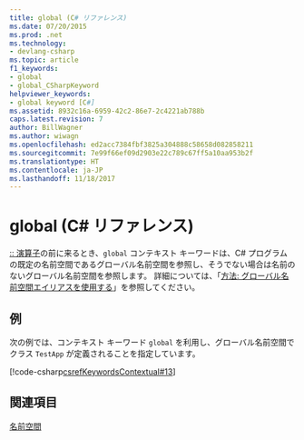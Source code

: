 ```yaml
---
title: global (C# リファレンス)
ms.date: 07/20/2015
ms.prod: .net
ms.technology:
- devlang-csharp
ms.topic: article
f1_keywords:
- global
- global_CSharpKeyword
helpviewer_keywords:
- global keyword [C#]
ms.assetid: 8932c16a-6959-42c2-86e7-2c4221ab788b
caps.latest.revision: 7
author: BillWagner
ms.author: wiwagn
ms.openlocfilehash: ed2acc7384fbf3825a304888c58658d082858211
ms.sourcegitcommit: 7e99f66ef09d2903e22c789c67ff5a10aa953b2f
ms.translationtype: HT
ms.contentlocale: ja-JP
ms.lasthandoff: 11/18/2017
---
```

# <a name="global-c-reference"></a>global (C# リファレンス)
[:: 演算子](../../../csharp/language-reference/operators/namespace-alias-qualifer.md)の前に来るとき、`global` コンテキスト キーワードは、C# プログラムの既定の名前空間であるグローバル名前空間を参照し、そうでない場合は名前のないグローバル名前空間を参照します。 詳細については、「[方法: グローバル名前空間エイリアスを使用する](../../../csharp/programming-guide/namespaces/how-to-use-the-global-namespace-alias.md)」を参照してください。  
  
## <a name="example"></a>例  
 次の例では、コンテキスト キーワード `global` を利用し、グローバル名前空間でクラス `TestApp` が定義されることを指定しています。  
  
 [!code-csharp[csrefKeywordsContextual#13](../../../csharp/language-reference/keywords/codesnippet/CSharp/global_1.cs)]  
  
## <a name="see-also"></a>関連項目  
 [名前空間](../../../csharp/programming-guide/namespaces/index.md)
